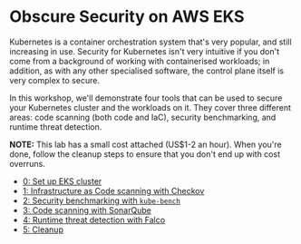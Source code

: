 # Obscure Security on AWS EKS

Kubernetes is a container orchestration system that's very popular, and still increasing in use.  Security for Kubernetes isn't very intuitive if you don't come from a background of working with containerised workloads; in addition, as with any other specialised software, the control plane itself is very complex to secure.

In this workshop, we'll demonstrate four tools that can be used to secure your Kubernetes cluster and the workloads on it.  They cover three different areas: code scanning (both code and IaC), security benchmarking, and runtime threat detection.

**NOTE:** This lab has a small cost attached (US$1-2 an hour).  When you're done, follow the cleanup steps to ensure that you don't end up with cost overruns.

- [0: Set up EKS cluster](0-templates/README.md)
- [1: Infrastructure as Code scanning with Checkov](1-checkov/README.md)
- [2: Security benchmarking with `kube-bench`](2-kube-bench/README.md)
- [3: Code scanning with SonarQube](3-sonarqube/README.md)
- [4: Runtime threat detection with Falco](4-falco/README.md)
- [5: Cleanup](5-cleanup/README.md)

